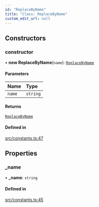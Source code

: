 ```yaml
---
id: "ReplaceByName"
title: "Class: ReplaceByName"
custom_edit_url: null
---
```


## Constructors

### constructor

• **new ReplaceByName**(`name`): [`ReplaceByName`](ReplaceByName.md)

#### Parameters

| Name | Type |
| :------ | :------ |
| `name` | `string` |

#### Returns

[`ReplaceByName`](ReplaceByName.md)

#### Defined in

[src/constants.ts:47](https://github.com/alesmenzel/sql-builder/blob/0850cdd/src/constants.ts#L47)

## Properties

### \_name

• **\_name**: `string`

#### Defined in

[src/constants.ts:45](https://github.com/alesmenzel/sql-builder/blob/0850cdd/src/constants.ts#L45)
